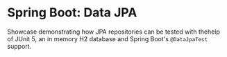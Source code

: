 # Spring Boot: Data JPA

Showcase demonstrating how JPA repositories can be tested with thehelp of JUnit 5, an in memory H2 database and Spring
Boot's `@DataJpaTest` support.
